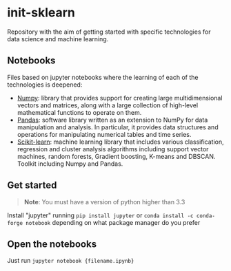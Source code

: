 # init-sklearn

Repository with the aim of getting started with specific technologies for data science and machine learning. 

## Notebooks

Files based on jupyter notebooks where the learning of each of the technologies is deepened:
- [Numpy](https://numpy.org/): library that provides support for creating large multidimensional vectors and matrices, along with a large collection of high-level mathematical functions to operate on them.
- [Pandas](https://pandas.pydata.org/): software library written as an extension to NumPy for data manipulation and analysis. In particular, it provides data structures and operations for manipulating numerical tables and time series.
- [Scikit-learn](https://scikit-learn.org/stable/): machine learning library that includes various classification, regression and cluster analysis algorithms including support vector machines, random forests, Gradient boosting, K-means and DBSCAN. Toolkit including Numpy and Pandas.


## Get started

> **Note**: You must have a version of python higher than 3.3

Install "jupyter" running `pip install jupyter` or `conda install -c conda-forge notebook` depending on what package manager do you prefer

## Open the notebooks

Just run `jupyter notebook {filename.ipynb}`
